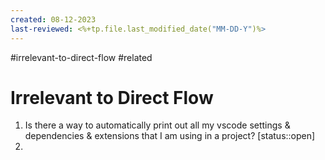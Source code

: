 ```yaml
---
created: 08-12-2023
last-reviewed: <%+tp.file.last_modified_date("MM-DD-Y")%>
---
```


#irrelevant-to-direct-flow #related 

# Irrelevant to Direct Flow
1. Is there a way to automatically print out all my vscode settings & dependencies & extensions that I am using in a project? [status::open]
2. 